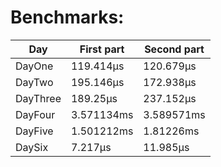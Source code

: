 # Benchmarks:
| Day | First part | Second part |
| --- | --- | --- |
| DayOne | 119.414µs | 120.679µs |
| DayTwo | 195.146µs | 172.938µs |
| DayThree | 189.25µs | 237.152µs |
| DayFour | 3.571134ms | 3.589571ms |
| DayFive | 1.501212ms | 1.81226ms |
| DaySix | 7.217µs | 11.985µs |
